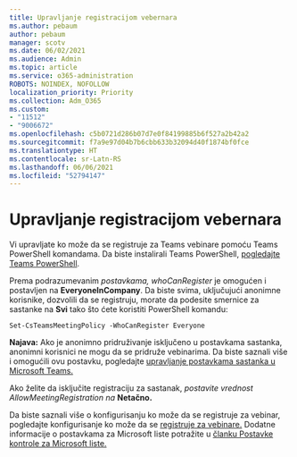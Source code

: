 ```yaml
---
title: Upravljanje registracijom vebernara
ms.author: pebaum
author: pebaum
manager: scotv
ms.date: 06/02/2021
ms.audience: Admin
ms.topic: article
ms.service: o365-administration
ROBOTS: NOINDEX, NOFOLLOW
localization_priority: Priority
ms.collection: Adm_O365
ms.custom:
- "11512"
- "9006672"
ms.openlocfilehash: c5b0721d286b07d7e0f84199885b6f527a2b42a2
ms.sourcegitcommit: f7a9e97d04b7b6cbb633b32094d40f1874bf0fce
ms.translationtype: HT
ms.contentlocale: sr-Latn-RS
ms.lasthandoff: 06/06/2021
ms.locfileid: "52794147"
---
```

# <a name="manage-webinar-registration"></a>Upravljanje registracijom vebernara

Vi upravljate ko može da se registruje za Teams vebinare pomoću Teams PowerShell komandama. Da biste instalirali Teams PowerShell, [pogledajte Teams PowerShell](/microsoftteams/teams-powershell-install). 

Prema podrazumevanim *postavkama, whoCanRegister* je omogućen i postavljen na **EveryoneInCompany**. Da biste svima, uključujući anonimne korisnike, dozvolili da se registruju, morate da podesite smernice za sastanke na **Svi** tako što ćete koristiti PowerShell komandu:

`Set-CsTeamsMeetingPolicy -WhoCanRegister Everyone`

**Najava:** Ako je anonimno pridruživanje isključeno u postavkama sastanka, anonimni korisnici ne mogu da se pridruže vebinarima. Da biste saznali više i omogućili ovu postavku, pogledajte [upravljanje postavkama sastanka u Microsoft Teams.](/microsoftteams/meeting-settings-in-teams)

Ako želite da isključite registraciju za sastanak, *postavite vrednost AllowMeetingRegistration na* **Netačno.**

Da biste saznali više o konfigurisanju ko može da se registruje za vebinar, pogledajte konfigurisanje ko može da se [registruje za vebinare.](/microsoftteams/set-up-webinars?source=docs#configure-who-can-register-for-webinars) Dodatne informacije o postavkama za Microsoft liste potražite u [članku Postavke kontrole za Microsoft liste.](/sharepoint/control-lists)
